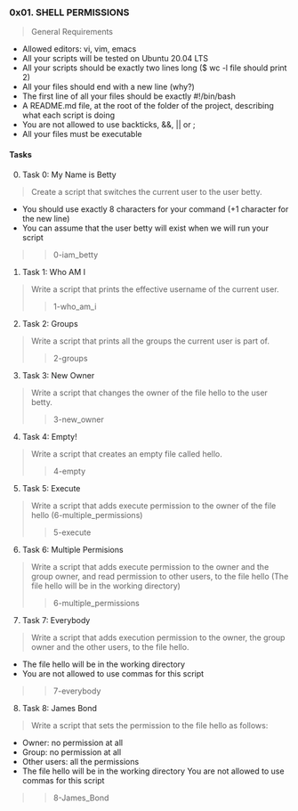 ### 0x01. SHELL PERMISSIONS

> General Requirements
- Allowed editors: vi, vim, emacs
- All your scripts will be tested on Ubuntu 20.04 LTS
- All your scripts should be exactly two lines long ($ wc -l file should print 2)
- All your files should end with a new line (why?)
- The first line of all your files should be exactly #!/bin/bash
- A README.md file, at the root of the folder of the project, describing what each script is doing
- You are not allowed to use backticks, &&, || or ;
- All your files must be executable
#### Tasks
 0. Task 0: My Name is Betty
> Create a script that switches the current user to the user betty.

- You should use exactly 8 characters for your command (+1 character for the new line)
- You can assume that the user betty will exist when we will run your script
>> 0-iam_betty

1. Task 1: Who AM I
> Write a script that prints the effective username of the current user.
>> 1-who_am_i

2. Task 2: Groups
> Write a script that prints all the groups the current user is part of.
>> 2-groups

3. Task 3: New Owner
> Write a script that changes the owner of the file hello to the user betty.
>> 3-new_owner

4. Task 4: Empty!
> Write a script that creates an empty file called hello.
>> 4-empty

5. Task 5: Execute
> Write a script that adds execute permission to the owner of the file hello (6-multiple_permissions)
>> 5-execute

6. Task 6: Multiple Permisions
> Write a script that adds execute permission to the owner and the group owner, and read permission to other users, to the file hello (The file hello will be in the working directory)
>> 6-multiple_permissions

7. Task 7: Everybody
> Write a script that adds execution permission to the owner, the group owner and the other users, to the file hello.
- The file hello will be in the working directory
- You are not allowed to use commas for this script
>> 7-everybody

8. Task 8: James Bond
> Write a script that sets the permission to the file hello as follows:
- Owner: no permission at all
- Group: no permission at all
- Other users: all the permissions
- The file hello will be in the working directory You are not allowed to use commas for this script
>> 8-James_Bond
